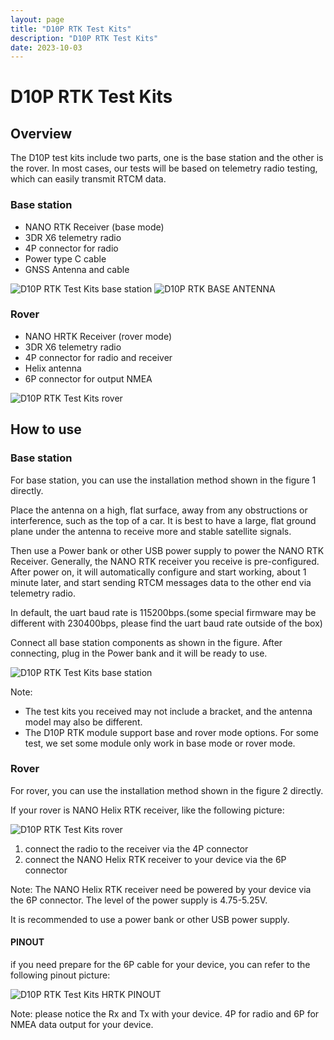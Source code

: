 ```yaml
---
layout: page
title: "D10P RTK Test Kits"
description: "D10P RTK Test Kits"
date: 2023-10-03
---
```


# D10P RTK Test Kits

## Overview

The D10P test kits include two parts, one is the base station and the other is the rover. In most cases, our tests will be based on telemetry radio testing, which can easily transmit RTCM data.

### Base station

- NANO RTK Receiver (base mode) 
- 3DR X6 telemetry radio
- 4P connector for radio
- Power type C cable
- GNSS Antenna and cable

![D10P RTK Test Kits base station](../../../images/rtk/total-test-kits/total-test-kits-base-00.jpg)
![D10P RTK BASE ANTENNA](../../../images/rtk/total-test-kits/total-test-kits-base-ant.jpg)

### Rover

- NANO HRTK Receiver (rover mode)
- 3DR X6 telemetry radio
- 4P connector for radio and receiver
- Helix antenna
- 6P connector for output NMEA

![D10P RTK Test Kits rover](../../../images/rtk/total-test-kits/total-test-kits-rover-00.jpg)

## How to use

### Base station

For base station, you can use the installation method shown in the figure 1 directly.

Place the antenna on a high, flat surface, away from any obstructions or interference, such as the top of a car.
It is best to have a large, flat ground plane under the antenna to receive more and stable satellite signals.

Then use a Power bank or other USB power supply to power the NANO RTK Receiver.
Generally, the NANO RTK receiver you receive is pre-configured. After power on, it will automatically configure and start working, about 1 minute later, and start sending RTCM messages data to the other end via telemetry radio.

In default, the uart baud rate is 115200bps.(some special firmware may be different with 230400bps, please find the uart baud rate outside of the box)

Connect all base station components as shown in the figure.
After connecting, plug in the Power bank and it will be ready to use.

![D10P RTK Test Kits base station](../../../images/rtk/total-test-kits/total-test-kits-base-01.jpg)

Note: 
- The test kits you received may not include a bracket, and the antenna model may also be different.
- The D10P RTK module support base and rover mode options. For some test, we set some module only work in base mode or rover mode.

### Rover

For rover, you can use the installation method shown in the figure 2 directly.

If your rover is NANO Helix RTK receiver, like the following picture:

![D10P RTK Test Kits rover](../../../images/helix_rtk/HELIX-RTK_600x.png)

1. connect the radio to the receiver via the 4P connector
2. connect the NANO Helix RTK receiver to your device via the 6P connector

Note: The NANO Helix RTK receiver need be powered by your device via the 6P connector. The level of the power supply is 4.75-5.25V. 

It is recommended to use a power bank or other USB power supply.

#### PINOUT

if you need prepare for the 6P cable for your device, you can refer to the following pinout picture:

![D10P RTK Test Kits HRTK PINOUT](../../../images/helix_rtk/HELIX-RTK-PINOUT.png)

Note: please notice the Rx and Tx with your device. 4P for radio and 6P for NMEA data output for your device.